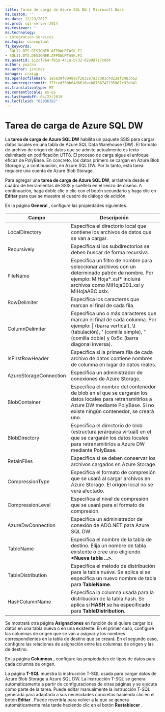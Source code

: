 ```yaml
---
title: Tarea de carga de Azure SQL DW | Microsoft Docs
ms.custom: ''
ms.date: 12/29/2017
ms.prod: sql-server-2014
ms.reviewer: ''
ms.technology:
- integration-services
ms.topic: conceptual
f1_keywords:
- SQL12.DTS.DESIGNER.AFPDWUPTASK.F1
- SQL11.DTS.DESIGNER.AFPDWUPTASK.F1
ms.assetid: 112cf764-f85a-4c1a-b732-d299d717c0d4
author: yualan
ms.author: janinez
manager: craigg
ms.openlocfilehash: 1e5e39f8049a5f2832e7a37381c4d22ef2483b62
ms.sourcegitcommit: f7fced330b64d6616aeb8766747295807c92dd41
ms.translationtype: MT
ms.contentlocale: es-ES
ms.lasthandoff: 04/23/2019
ms.locfileid: "62836382"
---
```

# <a name="azure-sql-dw-upload-task"></a>Tarea de carga de Azure SQL DW
La **tarea de carga de Azure SQL DW** habilita un paquete SSIS para cargar datos locales en una tabla de Azure SQL Data Warehouse (DW). El formato de archivo de origen de datos que se admite actualmente es texto delimitado en codificación UTF8. El proceso de carga sigue el enfoque eficaz de PolyBase. En concreto, los datos primero se cargan en Azure Blob Storage y, a continuación, en Azure SQL DW. Por lo tanto, esta tarea requiere una cuenta de Azure Blob Storage.

Para agregar una **tarea de carga de Azure SQL DW**, arrástrela desde el cuadro de herramientas de SSIS y suéltela en el lienzo de diseño. A continuación, haga doble clic o clic con el botón secundario y haga clic en **Editar** para que se muestre el cuadro de diálogo de edición.

En la página **General** , configure las propiedades siguientes.

Campo|Descripción
-----|-----------
LocalDirectory|Especifica el directorio local que contiene los archivos de datos que se van a cargar.
Recursively|Especifica si los subdirectorios se deben buscar de forma recursiva.
FileName|Especifica un filtro de nombre para seleccionar archivos con un determinado patrón de nombre. Por ejemplo: MiHoja*.xsl\* incluirá archivos como MiHoja001.xsl y MiHojaABC.xslx.
RowDelimiter|Especifica los caracteres que marcan el final de cada fila.
ColumnDelimiter|Especifica uno o más caracteres que marcan el final de cada columna. Por ejemplo: &#124; (barra vertical), \t (tabulación), ' (comilla simple), " (comilla doble) y 0x5c (barra diagonal inversa).
IsFirstRowHeader|Especifica si la primera fila de cada archivo de datos contiene nombres de columna en lugar de datos reales.
AzureStorageConnection|Especifica un administrador de conexiones de Azure Storage.
BlobContainer|Especifica el nombre del contenedor de blob en el que se cargarán los datos locales para retransmitirlos a Azure DW mediante PolyBase. Si no existe ningún contenedor, se creará uno.
BlobDirectory|Especifica el directorio de blob (estructura jerárquica virtual) en el que se cargarán los datos locales para retransmitirlos a Azure DW mediante PolyBase.
RetainFiles|Especifica si se deben conservar los archivos cargados en Azure Storage.
CompressionType|Especifica el formato de compresión que se usará al cargar archivos en Azure Storage. El origen local no se verá afectado.
CompressionLevel|Especifica el nivel de compresión que se usará para el formato de compresión.
AzureDwConnection|Especifica un administrador de conexión de ADO.NET para Azure SQL DW.
TableName|Especifica el nombre de la tabla de destino. Elija un nombre de tabla existente o cree uno eligiendo **\<Nueva tabla ...>**.
TableDistribution|Especifica el método de distribución para la tabla nueva. Se aplica si se especifica un nuevo nombre de tabla para **TableName**.
HashColumnName|Especifica la columna usada para la distribución de la tabla hash. Se aplica si **HASH** se ha especificado para **TableDistribution**.

Se mostrará otra página **Asignaciones** en función de si quiere cargar los datos en una tabla nueva o en una existente. En el primer caso, configure las columnas de origen que se van a asignar y los nombres correspondientes en la tabla de destino que se creará. En el segundo caso, configure las relaciones de asignación entre las columnas de origen y las de destino.

En la página **Columnas** , configure las propiedades de tipos de datos para cada columna de origen.

La página **T-SQL** muestra la instrucción T-SQL usada para cargar datos de Azure Blob Storage a Azure SQL DW. La instrucción T-SQL se genera automáticamente a partir de configuraciones de otras páginas y se ejecuta como parte de la tarea. Puede editar manualmente la instrucción T-SQL generada para adaptarla a sus necesidades concretas haciendo clic en el botón **Editar** . Puede revertirla para volver a la que se genera automáticamente más tarde haciendo clic en el botón **Restablecer** .
